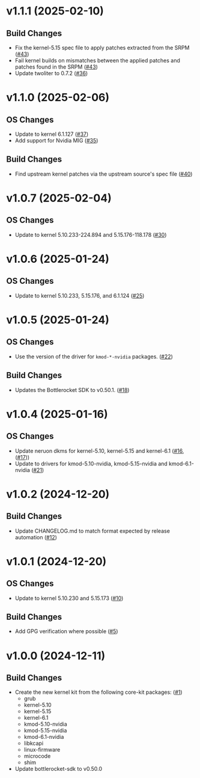 # v1.1.1 (2025-02-10)

## Build Changes
 * Fix the kernel-5.15 spec file to apply patches extracted from the SRPM ([#43])
 * Fail kernel builds on mismatches between the applied patches and patches found in the SRPM ([#43])
 * Update twoliter to 0.7.2 ([#36])

[#36]: https://github.com/bottlerocket-os/bottlerocket-kernel-kit/pull/36
[#43]: https://github.com/bottlerocket-os/bottlerocket-kernel-kit/pull/43

# v1.1.0 (2025-02-06)

## OS Changes
 * Update to kernel 6.1.127 ([#37])
 * Add support for Nvidia MIG ([#35])

## Build Changes
 * Find upstream kernel patches via the upstream source's spec file ([#40])

[#37]: https://github.com/bottlerocket-os/bottlerocket-kernel-kit/pull/37
[#40]: https://github.com/bottlerocket-os/bottlerocket-kernel-kit/pull/40
[#35]: https://github.com/bottlerocket-os/bottlerocket-kernel-kit/pull/35

# v1.0.7 (2025-02-04)

## OS Changes
 * Update to kernel 5.10.233-224.894 and 5.15.176-118.178 ([#30])

[#30]: https://github.com/bottlerocket-os/bottlerocket-kernel-kit/pull/30

# v1.0.6 (2025-01-24)

## OS Changes
 * Update to kernel 5.10.233, 5.15.176, and 6.1.124 ([#25])

[#25]: https://github.com/bottlerocket-os/bottlerocket-kernel-kit/pull/25

# v1.0.5 (2025-01-24)

## OS Changes
 * Use the version of the driver for `kmod-*-nvidia` packages. ([#22])

## Build Changes
 * Updates the Bottlerocket SDK to v0.50.1. ([#18])

[#18]: https://github.com/bottlerocket-os/bottlerocket-kernel-kit/pull/18
[#22]: https://github.com/bottlerocket-os/bottlerocket-kernel-kit/pull/22 

# v1.0.4 (2025-01-16)

## OS Changes
* Update neruon dkms for kernel-5.10, kernel-5.15 and kernel-6.1 ([#16], ([#17]))
* Update to drivers for kmod-5.10-nvidia, kmod-5.15-nvidia and kmod-6.1-nvidia ([#21])

[#16]: https://github.com/bottlerocket-os/bottlerocket-kernel-kit/pull/16
[#17]: https://github.com/bottlerocket-os/bottlerocket-kernel-kit/pull/17
[#21]: https://github.com/bottlerocket-os/bottlerocket-kernel-kit/pull/21

# v1.0.2 (2024-12-20)

## Build Changes
* Update CHANGELOG.md to match format expected by release automation ([#12])

[#12]: https://github.com/bottlerocket-os/bottlerocket-kernel-kit/pull/12

# v1.0.1 (2024-12-20)

## OS Changes
* Update to kernel 5.10.230 and 5.15.173 ([#10])

## Build Changes
* Add GPG verification where possible ([#5])

[#5]: https://github.com/bottlerocket-os/bottlerocket-kernel-kit/pull/5
[#10]: https://github.com/bottlerocket-os/bottlerocket-kernel-kit/pull/10

# v1.0.0 (2024-12-11)

## Build Changes
* Create the new kernel kit from the following core-kit packages: ([#1])
  * grub
  * kernel-5.10
  * kernel-5.15
  * kernel-6.1
  * kmod-5.10-nvidia
  * kmod-5.15-nvidia
  * kmod-6.1-nvidia
  * libkcapi
  * linux-firmware
  * microcode
  * shim
* Update bottlerocket-sdk to v0.50.0

[#1]: https://github.com/bottlerocket-os/bottlerocket-kernel-kit/pull/1
